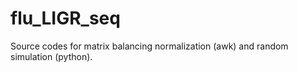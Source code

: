 # flu_LIGR_seq
Source codes for matrix balancing normalization (awk) and random simulation (python).
